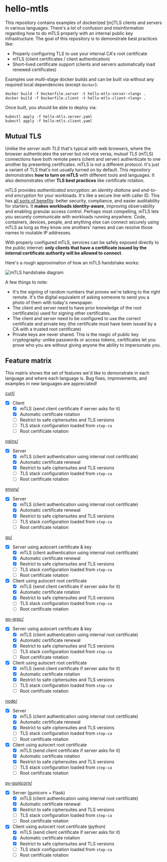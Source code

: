 # hello-mtls

This repository contains examples of dockerized [m]TLS clients and servers in
various languages. There's a lot of confusion and misinformation regarding how
to do mTLS properly with an internal public key infrastructure. The goal of
this repository is to demonstrate best practices like:

  * Properly configuring TLS to use your internal CA's root certificate
  * mTLS (client certificates / client authentication)
  * Short-lived certificate support (clients and servers automatically load
    renewed certificates)

Examples use multi-stage docker builds and can be built via without any
required local dependencies (except `docker`):

```
docker build -f Dockerfile.server -t hello-mtls-server-<lang> .
docker build -f Dockerfile.client -t hello-mtls-client-<lang> .
```

Once built, you should be able to deploy via:

```
kubectl apply -f hello-mtls.server.yaml
kubectl apply -f hello-mtls.client.yaml
```

## Mutual TLS

Unlike the _server auth TLS_ that's typical with web browsers, where the browser authenticates the server but not vice versa, _mutual TLS_ (mTLS) connections have both remote peers (client and server) authenticate to one another by presenting certificates. mTLS is not a different protocol. It's just a variant of TLS that's not usually turned on by default. This repository demonstrates **how to turn on mTLS** with different tools and languages. It also demonstrates other **TLS best practices** like certificate rotation.

mTLS provides _authenticated encryption_: an _identity dialtone_ and _end-to-end encryption_ for your workloads. It's like a secure line with caller ID. This has [all sorts of benefits](https://smallstep.com/blog/use-tls.html): better security, compliance, and easier auditability for starters. It **makes workloads identity-aware**, improving observability and enabling granular access control. Perhaps most compelling, mTLS lets you securely communicate with workloads running anywhere. Code, containers, devices, people, and anything else can connect securely using mTLS as long as they know one anothers' names and can resolve those names to routable IP addresses.

With properly configured mTLS, services can be safely exposed directly to the public internet: **only clients that have a certificate issued by the internal certificate authority will be allowed to connect**.

Here's a rough approximation of how an mTLS handshake works:

![mTLS handshake diagram](https://raw.githubusercontent.com/smallstep/autocert/mtls-handshake.png)

A few things to note:

 * It's the signing of random numbers that proves we're talking to the right remote. It's the digital equivalent of asking someone to send you a photo of them with today's newspaper.
 * The client and server need to have prior knowledge of the root certificate(s) used for signing other certificates.
 * The client and server need to be configured to use the correct certificate and private key (the certificate must have been issued by a CA with a trusted root certificate)
 * Private keys are never shared. This is the magic of public key cryptography: unlike passwords or access tokens, certificates let you prove who you are without giving anyone the ability to impersonate you.

## Feature matrix

This matrix shows the set of features we'd like to demonstrate in each language
and where each language is. Bug fixes, improvements, and examples in new
languages are appreciated!

[curl/](curl/)
- [X] Client
  - [X] mTLS (send client certificate if server asks for it)
  - [X] Automatic certificate rotation
  - [ ] Restrict to safe ciphersuites and TLS versions
  - [ ] TLS stack configuration loaded from `step-ca`
  - [ ] Root certificate rotation

[nginx/](nginx/)
- [X] Server
  - [X] mTLS (client authentication using internal root certificate)
  - [X] Automatic certificate renewal
  - [X] Restrict to safe ciphersuites and TLS versions
  - [ ] TLS stack configuration loaded from `step-ca`
  - [ ] Root certificate rotation

[envoy/](envoy/)
- [X] Server
  - [X] mTLS (client authentication using internal root certificate)
  - [X] Automatic certificate renewal
  - [X] Restrict to safe ciphersuites and TLS versions
  - [ ] TLS stack configuration loaded from `step-ca`
  - [ ] Root certificate rotation

[go/](go/)
- [X] Server using autocert certificate & key
  - [X] mTLS (client authentication using internal root certificate)
  - [X] Automatic certificate renewal
  - [X] Restrict to safe ciphersuites and TLS versions
  - [ ] TLS stack configuration loaded from `step-ca`
  - [ ] Root certificate rotation
- [X] Client using autocert root certificate
  - [X] mTLS (send client certificate if server asks for it)
  - [X] Automatic certificate rotation
  - [X] Restrict to safe ciphersuites and TLS versions
  - [ ] TLS stack configuration loaded from `step-ca`
  - [ ] Root certificate rotation

[go-grpc/](go-grpc/)
- [X] Server using autocert certificate & key
  - [X] mTLS (client authentication using internal root certificate)
  - [X] Automatic certificate renewal
  - [X] Restrict to safe ciphersuites and TLS versions
  - [ ] TLS stack configuration loaded from `step-ca`
  - [ ] Root certificate rotation
- [X] Client using autocert root certificate
  - [X] mTLS (send client certificate if server asks for it)
  - [X] Automatic certificate rotation
  - [X] Restrict to safe ciphersuites and TLS versions
  - [ ] TLS stack configuration loaded from `step-ca`
  - [ ] Root certificate rotation

[node/](node/)
- [X] Server
  - [X] mTLS (client authentication using internal root certificate)
  - [X] Automatic certificate renewal
  - [X] Restrict to safe ciphersuites and TLS versions
  - [ ] TLS stack configuration loaded from `step-ca`
  - [ ] Root certificate rotation
- [X] Client using autocert root certificate
  - [X] mTLS (send client certificate if server asks for it)
  - [X] Automatic certificate rotation
  - [X] Restrict to safe ciphersuites and TLS versions
  - [ ] TLS stack configuration loaded from `step-ca`
  - [ ] Root certificate rotation

[py-gunicorn/](py-gunicorn/)
- [X] Server (gunicorn + Flask)
  - [X] mTLS (client authentication using internal root certificate)
  - [X] Automatic certificate renewal
  - [X] Restrict to safe ciphersuites and TLS versions
  - [ ] TLS stack configuration loaded from `step-ca`
  - [ ] Root certificate rotation
- [X] Client using autocert root certificate (python)
  - [X] mTLS (send client certificate if server asks for it)
  - [X] Automatic certificate rotation
  - [X] Restrict to safe ciphersuites and TLS versions
  - [ ] TLS stack configuration loaded from `step-ca`
  - [ ] Root certificate rotation
